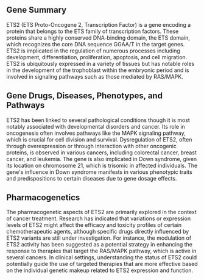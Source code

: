## Gene Summary
ETS2 (ETS Proto-Oncogene 2, Transcription Factor) is a gene encoding a protein that belongs to the ETS family of transcription factors. These proteins share a highly conserved DNA-binding domain, the ETS domain, which recognizes the core DNA sequence GGAA/T in the target genes. ETS2 is implicated in the regulation of numerous processes including development, differentiation, proliferation, apoptosis, and cell migration. ETS2 is ubiquitously expressed in a variety of tissues but has notable roles in the development of the trophoblast within the embryonic period and is involved in signaling pathways such as those mediated by RAS/MAPK.

## Gene Drugs, Diseases, Phenotypes, and Pathways
ETS2 has been linked to several pathological conditions though it is most notably associated with developmental disorders and cancer. Its role in oncogenesis often involves pathways like the MAPK signaling pathway, which is crucial for cell division and survival. Dysregulation of ETS2, often through overexpression or through interaction with other oncogenic proteins, is observed in various cancers, including colorectal cancer, breast cancer, and leukemia. The gene is also implicated in Down syndrome, given its location on chromosome 21, which is trisomic in affected individuals. The gene's influence in Down syndrome manifests in various phenotypic traits and predispositions to certain diseases due to gene dosage effects.

## Pharmacogenetics
The pharmacogenetic aspects of ETS2 are primarily explored in the context of cancer treatment. Research has indicated that variations or expression levels of ETS2 might affect the efficacy and toxicity profiles of certain chemotherapeutic agents, although specific drugs directly influenced by ETS2 variants are still under investigation. For instance, the modulation of ETS2 activity has been suggested as a potential strategy in enhancing the response to therapies that target the RAS/MAPK pathway, which is active in several cancers. In clinical settings, understanding the status of ETS2 could potentially guide the use of targeted therapies that are more effective based on the individual genetic makeup related to ETS2 expression and function.
